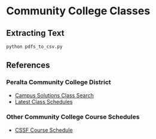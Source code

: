 # Community College Classes

## Extracting Text

```sh
python pdfs_to_csv.py
```

## References

### Peralta Community College District
- [Campus Solutions Class Search](https://sa.peralta.edu/psc/PCCDCPRD/EMPLOYEE/SA/c/SSR_STUDENT_FL.SSR_CLSRCH_MAIN_FL.GBL/?&)
- [Latest Class Schedules](https://www.peralta.edu/admissions/schedule-catalog)

### Other Community College Course Schedules
- [CSSF Course Schedule](https://www.ccsf.edu/courses)

